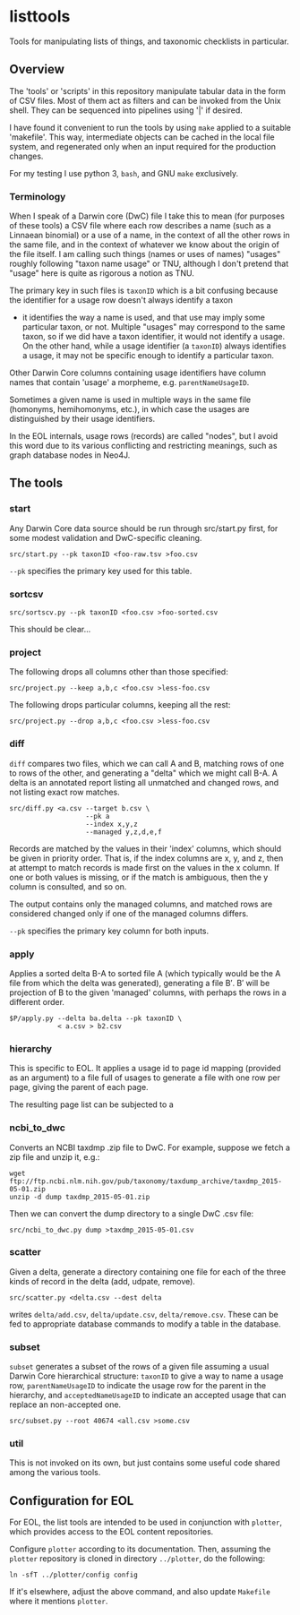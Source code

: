 # listtools
Tools for manipulating lists of things, and taxonomic checklists in particular.

## Overview

The 'tools' or 'scripts' in this repository manipulate tabular data
in the form of CSV files.  Most of them act as filters and can be
invoked from the Unix shell.  They can be sequenced into pipelines
using '|' if desired.

I have found it convenient to run the tools by using `make` applied to
a suitable 'makefile'.  This way, intermediate objects can be cached
in the local file system, and regenerated only when an input required
for the production changes.

For my testing I use python 3, `bash`, and GNU `make` exclusively.

### Terminology

When I speak of a Darwin core (DwC) file I take this to mean (for
purposes of these tools) a CSV file where each row describes a name
(such as a Linnaean binomial) or a use of a name, in the context of
all the other rows in the same file, and in the context of whatever we
know about the origin of the file itself.  I am calling such things
(names or uses of names) "usages" roughly following "taxon name usage"
or TNU, although I don't pretend that "usage" here is quite as
rigorous a notion as TNU.

The primary key in such files is `taxonID` which is a bit confusing
because the identifier for a usage row doesn't always identify a taxon
- it identifies the way a name is used, and that use may imply some
particular taxon, or not.  Multiple "usages" may correspond to the
same taxon, so if we did have a taxon identifier, it would not
identify a usage.  On the other hand, while a usage identifier (a
`taxonID`) always identifies a usage, it may not be specific enough to
identify a particular taxon.

Other Darwin Core columns containing usage identifiers have column
names that contain 'usage' a morpheme, e.g. `parentNameUsageID`.

Sometimes a given name is used in multiple ways in the same file
(homonyms, hemihomonyms, etc.), in which case the usages are
distinguished by their usage identifiers.

In the EOL internals, usage rows (records) are called "nodes", but I
avoid this word due to its various conflicting and restricting
meanings, such as graph database nodes in Neo4J.

## The tools

### start

Any Darwin Core data source should be run through src/start.py first,
for some modest validation and DwC-specific cleaning.

    src/start.py --pk taxonID <foo-raw.tsv >foo.csv

`--pk` specifies the primary key used for this table.

### sortcsv

    src/sortscv.py --pk taxonID <foo.csv >foo-sorted.csv

This should be clear...

### project

The following drops all columns other than those specified:

    src/project.py --keep a,b,c <foo.csv >less-foo.csv

The following drops particular columns, keeping all the rest:

    src/project.py --drop a,b,c <foo.csv >less-foo.csv

### diff

`diff` compares two files, which we can call A and B, matching rows of
one to rows of the other, and generating a "delta" which we might call
B-A.  A delta is an annotated report listing all unmatched and changed
rows, and not listing exact row matches.

    src/diff.py <a.csv --target b.csv \
                       --pk a
                       --index x,y,z
                       --managed y,z,d,e,f

Records are matched by the values in their 'index' columns, which
should be given in priority order.  That is, if the index columns are
x, y, and z, then at attempt to match records is made first on the
values in the x column.  If one or both values is missing, or if the
match is ambiguous, then the y column is consulted, and so on.

The output contains only the managed columns, and matched rows are
considered changed only if one of the managed columns differs.

`--pk` specifies the primary key column for both inputs.

### apply

Applies a sorted delta B-A to sorted file A (which typically would be
the A file from which the delta was generated), generating a file B′.
B′ will be projection of B to the given 'managed' columns, with
perhaps the rows in a different order.

    $P/apply.py --delta ba.delta --pk taxonID \
                < a.csv > b2.csv

### hierarchy

This is specific to EOL.  It applies a usage id to page id mapping
(provided as an argument) to a file full of usages to generate a file
with one row per page, giving the parent of each page.

The resulting page list can be subjected to a

### ncbi_to_dwc

Converts an NCBI taxdmp .zip file to DwC.  For example, suppose we fetch
a zip file and unzip it, e.g.:

    wget ftp://ftp.ncbi.nlm.nih.gov/pub/taxonomy/taxdump_archive/taxdmp_2015-05-01.zip
    unzip -d dump taxdmp_2015-05-01.zip

Then we can convert the dump directory to a single DwC .csv file:

    src/ncbi_to_dwc.py dump >taxdmp_2015-05-01.csv

### scatter

Given a delta, generate a directory containing one file for each of
the three kinds of record in the delta (add, udpate, remove).

    src/scatter.py <delta.csv --dest delta

writes `delta/add.csv`, `delta/update.csv`, `delta/remove.csv`.  These
can be fed to appropriate database commands to modify a table in the
database.

### subset

`subset` generates a subset of the rows of a given file assuming a
usual Darwin Core hierarchical structure: `taxonID` to give a way to
name a usage row, `parentNameUsageID` to indicate the usage row for
the parent in the hierarchy, and `acceptedNameUsageID` to indicate an
accepted usage that can replace an non-accepted one.

    src/subset.py --root 40674 <all.csv >some.csv

### util

This is not invoked on its own, but just contains some useful code
shared among the various tools.


## Configuration for EOL

For EOL, the list tools are intended to be used in conjunction with
`plotter`, which provides access to the EOL content repositories.

Configure `plotter` according to its documentation.  Then, assuming
the `plotter` repository is cloned in directory `../plotter`, do the
following:

    ln -sfT ../plotter/config config

If it's elsewhere, adjust the above command, and also update
`Makefile` where it mentions `plotter`.
